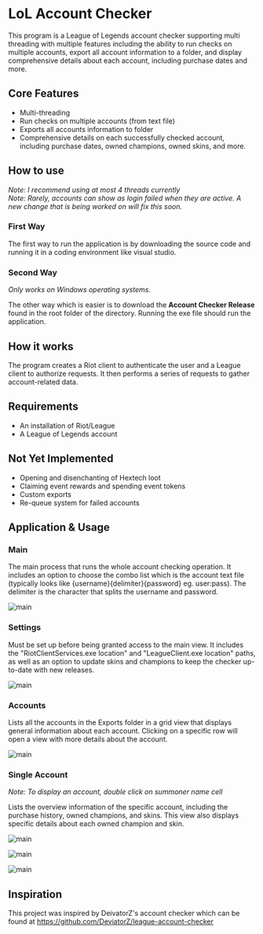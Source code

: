 # LoL Account Checker

This program is a League of Legends account checker supporting multi threading with multiple features including the ability to run checks on multiple accounts, export all account information to a folder, and display comprehensive details about each account, including purchase dates and more.

## Core Features

- Multi-threading
- Run checks on multiple accounts (from text file)  
- Exports all accounts information to folder  
- Comprehensive details on each successfully checked account, including purchase dates, owned champions, owned skins, and more.  

## How to use

*Note: I recommend using at most 4 threads currently*  
*Note: Rarely, accounts can show as login failed when they are active. A new change that is being worked on will fix this soon.*

### First Way

The first way to run the application is by downloading the source code and running it in a coding environment like visual studio.

### Second Way

*Only works on Windows operating systems.*

The other way which is easier is to download the **Account Checker Release** found in the root folder of the directory. Running the exe file should run the application.

## How it works
The program creates a Riot client to authenticate the user and a League client to authorize requests. It then performs a series of requests to gather account-related data.

## Requirements
- An installation of Riot/League  
- A League of Legends account

## Not Yet Implemented
- Opening and disenchanting of Hextech loot  
- Claiming event rewards and spending event tokens  
- Custom exports  
- Re-queue system for failed accounts

## Application & Usage

### Main

The main process that runs the whole account checking operation. It includes an option to choose the combo list which is the account text file (typically looks like {username}{delimiter}{password} eg. user:pass). The delimiter is the character that splits the username and password. 

![main](images/main.PNG)

### Settings

Must be set up before being granted access to the main view. It includes the "RiotClientServices.exe location" and "LeagueClient.exe location" paths, as well as an option to update skins and champions to keep the checker up-to-date with new releases.

![main](images/settings.PNG)

### Accounts

Lists all the accounts in the Exports folder in a grid view that displays general information about each account. Clicking on a specific row will open a view with more details about the account.

![main](images/accounts.PNG)

### Single Account

*Note: To display an account, double click on summoner name cell*

Lists the overview information of the specific account, including the purchase history, owned champions, and skins. This view also displays specific details about each owned champion and skin.

![main](images/single_account.PNG)

![main](images/single_account_champions.PNG)

![main](images/single_account_skins.PNG)

## Inspiration

This project was inspired by DeivatorZ's account checker which can be found at https://github.com/DeviatorZ/league-account-checker
